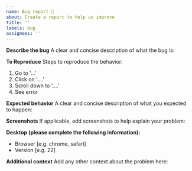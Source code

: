 ```yaml
---
name: Bug report 🐞
about: Create a report to help us improve
title: ''
labels: bug
assignees: ''
---
```


**Describe the bug**
A clear and concise description of what the bug is:

**To Reproduce**
Steps to reproduce the behavior:

1. Go to '...'
2. Click on '....'
3. Scroll down to '....'
4. See error

**Expected behavior**
A clear and concise description of what you expected to happen:

**Screenshots**
If applicable, add screenshots to help explain your problem:

**Desktop (please complete the following information):**

- Browser [e.g. chrome, safari]
- Version [e.g. 22]

**Additional context**
Add any other context about the problem here:
